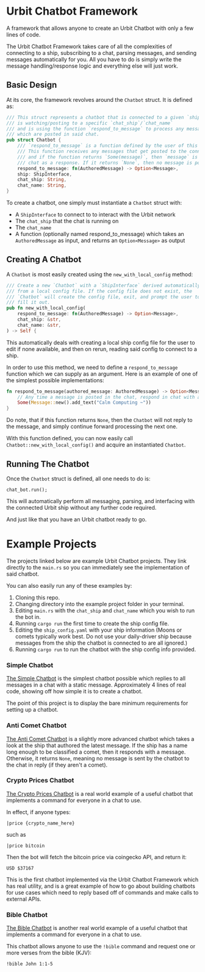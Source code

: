 # Urbit Chatbot Framework

A framework that allows anyone to create an Urbit Chatbot with only a few lines of code.

The Urbit Chatbot Framework takes care of all the complexities of connecting to a ship, subscribing to a chat, parsing messages, and sending messages automatically for you. All you have to do is simply write the message handling/response logic and everything else will just work.

## Basic Design

At its core, the framework revolves around the `Chatbot` struct. It is defined as:

```rust
/// This struct represents a chatbot that is connected to a given `ship`,
/// is watching/posting to a specific `chat_ship`/`chat_name`
/// and is using the function `respond_to_message` to process any messages
/// which are posted in said chat.
pub struct Chatbot {
    /// `respond_to_message` is a function defined by the user of this framework.
    /// This function receives any messages that get posted to the connected chat,
    /// and if the function returns `Some(message)`, then `message` is posted to the
    /// chat as a response. If it returns `None`, then no message is posted.
    respond_to_message: fn(AuthoredMessage) -> Option<Message>,
    ship: ShipInterface,
    chat_ship: String,
    chat_name: String,
}
```

To create a chatbot, one simply must instantiate a `Chatbot` struct with:

- A `ShipInterface` to connect to to interact with the Urbit network
- The `chat_ship` that the chat is running on
- The `chat_name`
- A function (optionally named respond_to_message) which takes an `AuthoredMessage` as input, and returns an `Option<Message>` as output

## Creating A Chatbot

A `Chatbot` is most easily created using the `new_with_local_config` method:

```rust
/// Create a new `Chatbot` with a `ShipInterface` derived automatically
/// from a local config file. If the config file does not exist, the
/// `Chatbot` will create the config file, exit, and prompt the user to
/// fill it out.
pub fn new_with_local_config(
    respond_to_message: fn(AuthoredMessage) -> Option<Message>,
    chat_ship: &str,
    chat_name: &str,
) -> Self {
```

This automatically deals with creating a local ship config file for the user to edit if none available, and then on rerun, reading said config to connect to a ship.

In order to use this method, we need to define a `respond_to_message` function which we can supply as an argument. Here is an example of one of the simplest possible implementations:

```rust
fn respond_to_message(authored_message: AuthoredMessage) -> Option<Message> {
    // Any time a message is posted in the chat, respond in chat with a static message.
    Some(Message::new().add_text("Calm Computing ~"))
}
```

Do note, that if this function returns `None`, then the `Chatbot` will not reply to the message, and simply continue forward processing the next one.

With this function defined, you can now easily call `Chatbot::new_with_local_config()` and acquire an instantiated `Chatbot`.

## Running The Chatbot

Once the `Chatbot` struct is defined, all one needs to do is:

```
chat_bot.run();
```

This will automatically perform all messaging, parsing, and interfacing with the connected Urbit ship without any further code required.

And just like that you have an Urbit chatbot ready to go.

# Example Projects

The projects linked below are example Urbit Chatbot projects. They link directly to the `main.rs` so you can immediately see the implementation of said chatbot.

You can also easily run any of these examples by:

1. Cloning this repo.
2. Changing directory into the example project folder in your terminal.
3. Editing `main.rs` with the `chat_ship` and `chat_name` which you wish to run the bot in.
4. Running `cargo run` the first time to create the ship config file.
5. Editing the `ship_config.yaml` with your ship information (Moons or comets typically work best. Do not use your daily-driver ship because messages from the ship the chatbot is connected to are all ignored.)
6. Running `cargo run` to run the chatbot with the ship config info provided.

### Simple Chatbot

[The Simple Chatbot](examples/simple-chatbot/src/main.rs) is the simplest chatbot possible which replies to all messages in a chat with a static message. Approximately 4 lines of real code, showing off how simple it is to create a chatbot.

The point of this project is to display the bare minimum requirements for setting up a chatbot.

### Anti Comet Chatbot

[The Anti Comet Chatbot](examples/anti-comet-chatbot/src/main.rs) is a slightly more advanced chatbot which takes a look at the ship that authored the latest message. If the ship has a name long enough to be classified a comet, then it responds with a message. Otherwise, it returns `None`, meaning no message is sent by the chatbot to the chat in reply (if they aren't a comet).

### Crypto Prices Chatbot

[The Crypto Prices Chatbot](examples/crypto-prices-chatbot/src/main.rs) is a real world example of a useful chatbot that implements a command for everyone in a chat to use.

In effect, if anyone types:

```
|price {crypto_name_here}
```

such as

```
|price bitcoin
```

Then the bot will fetch the bitcoin price via coingecko API, and return it:

```
USD $37167
```

This is the first chatbot implemented via the Urbit Chatbot Framework which has real utility, and is a great example of how to go about building chatbots for use cases which need to reply based off of commands and make calls to external APIs.

### Bible Chatbot

[The Bible Chatbot](examples/bible-chatbot/src/main.rs) is another real world example of a useful chatbot that implements a command for everyone in a chat to use.

This chatbot allows anyone to use the `!bible` command and request one or more verses from the bible (KJV):

```
!bible John 1:1-5
```
